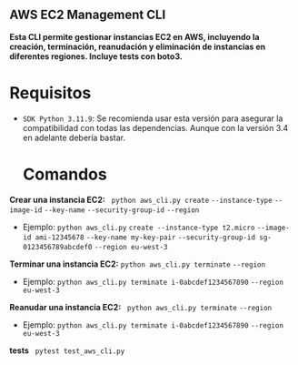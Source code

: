 ## AWS EC2 Management CLI

**Esta CLI permite gestionar instancias EC2 en AWS, incluyendo la creación, terminación, reanudación y eliminación de instancias en diferentes regiones.
Incluye tests con boto3.**

# Requisitos

- `SDK Python 3.11.9`: Se recomienda usar esta versión para asegurar la compatibilidad con todas las dependencias. Aunque con la versión 3.4 en adelante debería bastar.

  # Comandos

**Crear una instancia EC2:**
` python aws_cli.py create` `--instance-type` `--image-id` `--key-name` `--security-group-id` `--region`

- Ejemplo:
`python aws_cli.py` `create --instance-type t2.micro` `--image-id ami-12345678` `--key-name my-key-pair` `--security-group-id sg-0123456789abcdef0` `--region eu-west-3`

**Terminar una instancia EC2:**
  `python aws_cli.py terminate` `--region`

- Ejemplo:
  `python aws_cli.py terminate i-0abcdef1234567890` `--region eu-west-3`

**Reanudar una instancia EC2:**
` python aws_cli.py terminate` `--region`

- Ejemplo:
  `python aws_cli.py terminate i-0abcdef1234567890` `--region eu-west-3`

**tests**
` pytest test_aws_cli.py`
